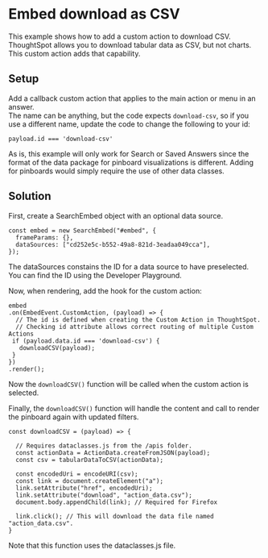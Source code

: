 # Embed download as CSV

This example shows how to add a custom action to download CSV.  ThoughtSpot allows you to download tabular data as CSV, but not charts.  This custom action adds that capability.  

## Setup

Add a callback custom action that applies to the main action or menu in an answer.  
The name can be anything, but the code expects `download-csv`, so if you use a 
different name, update the code to change the following to your id: 

`payload.id === 'download-csv'`

As is, this example will only work for Search or Saved Answers since the format of the data package for pinboard visualizations is different.  Adding for pinboards would simply require the use of other data classes.

## Solution

First, create a SearchEmbed object with an optional data source.

~~~
const embed = new SearchEmbed("#embed", {
  frameParams: {},
  dataSources: ["cd252e5c-b552-49a8-821d-3eadaa049cca"],
});
~~~

The dataSources constains the ID for a data source to have preselected.  You can find the ID using the Developer Playground.

Now, when rendering, add the hook for the custom action:

~~~
embed
.on(EmbedEvent.CustomAction, (payload) => {
  // The id is defined when creating the Custom Action in ThoughtSpot. 
  // Checking id attribute allows correct routing of multiple Custom Actions
 if (payload.data.id === 'download-csv') {
   downloadCSV(payload);
 }
})
.render();
~~~

Now the `downloadCSV()` function will be called when the custom action is selected.  

Finally, the `downloadCSV()` function will handle the content and call to render the pinboard again with updated filters.

~~~
const downloadCSV = (payload) => {

  // Requires dataclasses.js from the /apis folder.
  const actionData = ActionData.createFromJSON(payload);
  const csv = tabularDataToCSV(actionData);

  const encodedUri = encodeURI(csv);
  const link = document.createElement("a");
  link.setAttribute("href", encodedUri);
  link.setAttribute("download", "action_data.csv");
  document.body.appendChild(link); // Required for Firefox

  link.click(); // This will download the data file named "action_data.csv".
}
~~~

Note that this function uses the dataclasses.js file.
